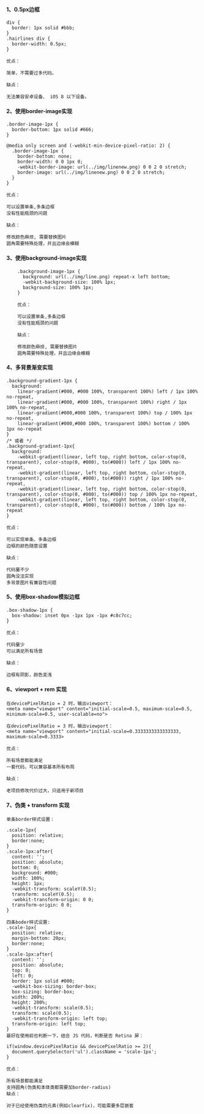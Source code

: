 #### 1、0.5px边框

    div {
      border: 1px solid #bbb;
    }
    .hairlines div {
      border-width: 0.5px;
    }
    
    优点：

    简单，不需要过多代码。
    
    缺点：
    
    无法兼容安卓设备、 iOS 8 以下设备。
    
#### 2、使用border-image实现

    .border-image-1px {
      border-bottom: 1px solid #666;
    }
    
    @media only screen and (-webkit-min-device-pixel-ratio: 2) {
      .border-image-1px {
        border-bottom: none;
        border-width: 0 0 1px 0;
        -webkit-border-image: url(../img/linenew.png) 0 0 2 0 stretch;
        border-image: url(../img/linenew.png) 0 0 2 0 stretch;
      }
    }
    
    优点：
    
    可以设置单条,多条边框
    没有性能瓶颈的问题
    
    缺点：
    
    修改颜色麻烦, 需要替换图片
    圆角需要特殊处理，并且边缘会模糊
    
#### 3、使用background-image实现

        .background-image-1px {
          background: url(../img/line.png) repeat-x left bottom;
          -webkit-background-size: 100% 1px;
          background-size: 100% 1px;
        }
        
        优点：

        可以设置单条,多条边框
        没有性能瓶颈的问题
        
        缺点：
        
        修改颜色麻烦, 需要替换图片
        圆角需要特殊处理，并且边缘会模糊
        
#### 4、多背景渐变实现

    .background-gradient-1px {
      background:
        linear-gradient(#000, #000 100%, transparent 100%) left / 1px 100% no-repeat,
        linear-gradient(#000, #000 100%, transparent 100%) right / 1px 100% no-repeat,
        linear-gradient(#000,#000 100%, transparent 100%) top / 100% 1px no-repeat,
        linear-gradient(#000,#000 100%, transparent 100%) bottom / 100% 1px no-repeat
    }
    /* 或者 */
    .background-gradient-1px{
      background:
        -webkit-gradient(linear, left top, right bottom, color-stop(0, transparent), color-stop(0, #000), to(#000)) left / 1px 100% no-repeat,
        -webkit-gradient(linear, left top, right bottom, color-stop(0, transparent), color-stop(0, #000), to(#000)) right / 1px 100% no-repeat,
        -webkit-gradient(linear, left top, right bottom, color-stop(0, transparent), color-stop(0, #000), to(#000)) top / 100% 1px no-repeat,
        -webkit-gradient(linear, left top, right bottom, color-stop(0, transparent), color-stop(0, #000), to(#000)) bottom / 100% 1px no-repeat
    }
    
    优点：
    
    可以实现单条、多条边框
    边框的颜色随意设置
    
    缺点：
    
    代码量不少
    圆角没法实现
    多背景图片有兼容性问题
    
#### 5、使用box-shadow模拟边框

    .box-shadow-1px {
      box-shadow: inset 0px -1px 1px -1px #c8c7cc;
    }
    
    优点：
    
    代码量少
    可以满足所有场景
    
    缺点：
    
    边框有阴影，颜色变浅
    
#### 6、viewport + rem 实现

    在devicePixelRatio = 2 时，输出viewport：
    <meta name="viewport" content="initial-scale=0.5, maximum-scale=0.5, minimum-scale=0.5, user-scalable=no">
    
    在devicePixelRatio = 3 时，输出viewport：
    <meta name="viewport" content="initial-scale=0.3333333333333333, maximum-scale=0.3333>
    
    优点：

    所有场景都能满足
    一套代码，可以兼容基本所有布局
    
    缺点：
    
    老项目修改代价过大，只适用于新项目
    
#### 7、伪类 + transform 实现

    单条border样式设置：
    
    .scale-1px{
      position: relative;
      border:none;
    }
    .scale-1px:after{
      content: '';
      position: absolute;
      bottom: 0;
      background: #000;
      width: 100%;
      height: 1px;
      -webkit-transform: scaleY(0.5);
      transform: scaleY(0.5);
      -webkit-transform-origin: 0 0;
      transform-origin: 0 0;
    }
    
    四条boder样式设置:
    .scale-1px{
      position: relative;
      margin-bottom: 20px;
      border:none;
    }
    .scale-1px:after{
      content: '';
      position: absolute;
      top: 0;
      left: 0;
      border: 1px solid #000;
      -webkit-box-sizing: border-box;
      box-sizing: border-box;
      width: 200%;
      height: 200%;
      -webkit-transform: scale(0.5);
      transform: scale(0.5);
      -webkit-transform-origin: left top;
      transform-origin: left top;
    }
    最好在使用前也判断一下，结合 JS 代码，判断是否 Retina 屏：
    
    if(window.devicePixelRatio && devicePixelRatio >= 2){
      document.querySelector('ul').className = 'scale-1px';
    }
    
    优点：
    
    所有场景都能满足
    支持圆角(伪类和本体类都需要加border-radius)
    缺点：
    
    对于已经使用伪类的元素(例如clearfix)，可能需要多层嵌套